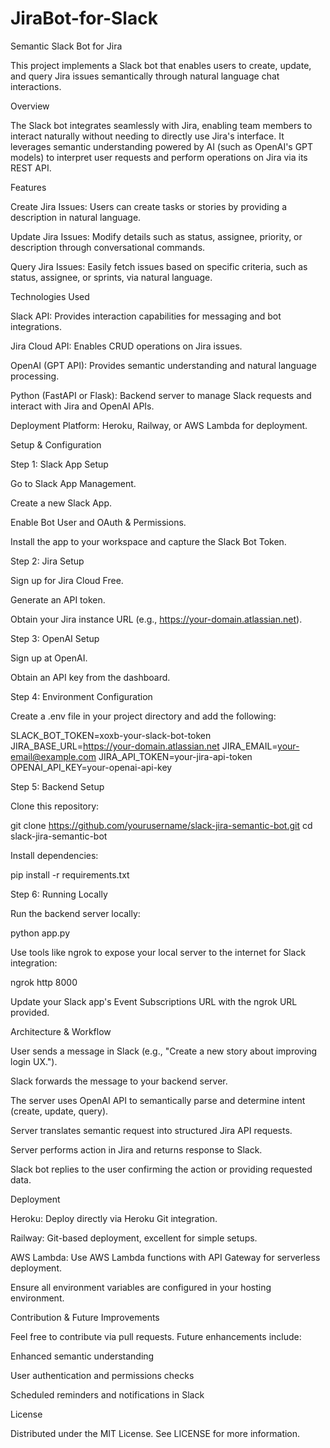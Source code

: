 # JiraBot-for-Slack

Semantic Slack Bot for Jira

This project implements a Slack bot that enables users to create, update, and query Jira issues semantically through natural language chat interactions.

Overview

The Slack bot integrates seamlessly with Jira, enabling team members to interact naturally without needing to directly use Jira's interface. It leverages semantic understanding powered by AI (such as OpenAI's GPT models) to interpret user requests and perform operations on Jira via its REST API.

Features

Create Jira Issues: Users can create tasks or stories by providing a description in natural language.

Update Jira Issues: Modify details such as status, assignee, priority, or description through conversational commands.

Query Jira Issues: Easily fetch issues based on specific criteria, such as status, assignee, or sprints, via natural language.

Technologies Used

Slack API: Provides interaction capabilities for messaging and bot integrations.

Jira Cloud API: Enables CRUD operations on Jira issues.

OpenAI (GPT API): Provides semantic understanding and natural language processing.

Python (FastAPI or Flask): Backend server to manage Slack requests and interact with Jira and OpenAI APIs.

Deployment Platform: Heroku, Railway, or AWS Lambda for deployment.

Setup & Configuration

Step 1: Slack App Setup

Go to Slack App Management.

Create a new Slack App.

Enable Bot User and OAuth & Permissions.

Install the app to your workspace and capture the Slack Bot Token.

Step 2: Jira Setup

Sign up for Jira Cloud Free.

Generate an API token.

Obtain your Jira instance URL (e.g., https://your-domain.atlassian.net).

Step 3: OpenAI Setup

Sign up at OpenAI.

Obtain an API key from the dashboard.

Step 4: Environment Configuration

Create a .env file in your project directory and add the following:

SLACK_BOT_TOKEN=xoxb-your-slack-bot-token JIRA_BASE_URL=https://your-domain.atlassian.net JIRA_EMAIL=your-email@example.com JIRA_API_TOKEN=your-jira-api-token OPENAI_API_KEY=your-openai-api-key

Step 5: Backend Setup

Clone this repository:

git clone https://github.com/yourusername/slack-jira-semantic-bot.git cd slack-jira-semantic-bot

Install dependencies:

pip install -r requirements.txt

Step 6: Running Locally

Run the backend server locally:

python app.py

Use tools like ngrok to expose your local server to the internet for Slack integration:

ngrok http 8000

Update your Slack app's Event Subscriptions URL with the ngrok URL provided.

Architecture & Workflow

User sends a message in Slack (e.g., "Create a new story about improving login UX.").

Slack forwards the message to your backend server.

The server uses OpenAI API to semantically parse and determine intent (create, update, query).

Server translates semantic request into structured Jira API requests.

Server performs action in Jira and returns response to Slack.

Slack bot replies to the user confirming the action or providing requested data.

Deployment

Heroku: Deploy directly via Heroku Git integration.

Railway: Git-based deployment, excellent for simple setups.

AWS Lambda: Use AWS Lambda functions with API Gateway for serverless deployment.

Ensure all environment variables are configured in your hosting environment.

Contribution & Future Improvements

Feel free to contribute via pull requests. Future enhancements include:

Enhanced semantic understanding

User authentication and permissions checks

Scheduled reminders and notifications in Slack

License

Distributed under the MIT License. See LICENSE for more information.
